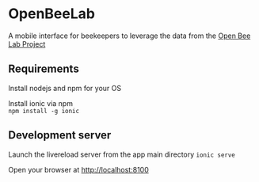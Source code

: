 # OpenBeeLab

A mobile interface for beekeepers to leverage the data from the [Open Bee Lab Project](http://openbeelab.org/)

## Requirements

Install nodejs and npm for your OS

Install ionic via npm  
`npm install -g ionic`

## Development server

Launch the livereload server from the app main directory
`ionic serve`

Open your browser at <http://localhost:8100>

